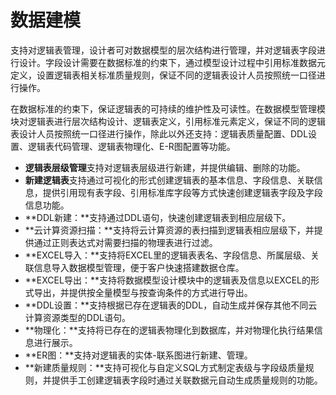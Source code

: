 # 数据建模

支持对逻辑表管理，设计者可对数据模型的层次结构进行管理，并对逻辑表字段进行设计。字段设计需要在数据标准的约束下，通过模型设计过程中引用标准数据元定义，设置逻辑表相关标准质量规则，保证不同的逻辑表设计人员按照统一口径进行操作。

在数据标准的约束下，保证逻辑表的可持续的维护性及可读性。在数据模型管理模块对逻辑表进行层次结构设计、逻辑表定义，引用标准元素定义，保证不同的逻辑表设计人员按照统一口径进行操作，除此以外还支持：逻辑表质量配置、DDL设置、逻辑表代码管理、逻辑表物理化、E-R图配置等功能。

-   **逻辑表层级管理**支持对逻辑表层级进行新建，并提供编辑、删除的功能。
-   **新建逻辑表**支持通过可视化的形式创建逻辑表的基本信息、字段信息、关联信息，提供引用现有表字段、引用标准库字段等方式快速创建逻辑表字段及字段信息功能。
-   **DDL新建：**支持通过DDL语句，快速创建逻辑表到相应层级下。
-   **云计算资源扫描：**支持将云计算资源的表扫描到逻辑表相应层级下，并提供通过正则表达式对需要扫描的物理表进行过滤。
-   **EXCEL导入：**支持将EXCEL里的逻辑表表名、字段信息、所属层级、关联信息导入数据模型管理，便于客户快速搭建数据仓库。
-   **EXCEL导出：**支持将数据模型设计模块中的逻辑表及信息以EXCEL的形式导出，并提供按全量模型与按查询条件的方式进行导出。
-   **DDL设置：**支持根据已存在逻辑表的DDL，自动生成并保存其他不同云计算资源类型的DDL语句。
-   **物理化：**支持将已存在的逻辑表物理化到数据库，并对物理化执行结果信息进行展示。
-   **ER图：**支持对逻辑表的实体-联系图进行新建、管理。
-   **新建质量规则：**支持可视化与自定义SQL方式制定表级与字段级质量规则，并提供手工创建逻辑表字段时通过关联数据元自动生成质量规则的功能。

